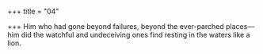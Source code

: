 +++
title = "04"

+++
Him who had gone beyond failures, beyond the ever-parched places— him did the watchful and undeceiving ones find resting in the waters like  a lion.